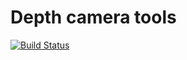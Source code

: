 Depth camera tools
=====
[![Build Status](https://travis-ci.org/kuka-isir/depth_cam_tools.svg?branch=master)](https://travis-ci.org/kuka-isir/depth_cam_tools)
